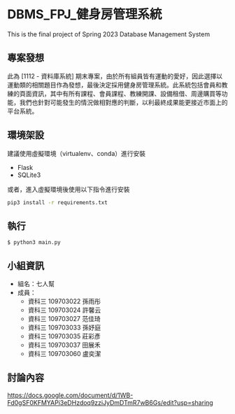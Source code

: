 # DBMS_FPJ_健身房管理系統
This is the final project of Spring 2023 Database Management System


## 專案發想

此為 [1112 - 資料庫系統] 期末專案，由於所有組員皆有運動的愛好，因此選擇以運動類的相關題目作為發想，最後決定採用健身房管理系統。此系統包括會員和教練的頁面資訊，其中有所有課程、會員課程、教練開課、設備租借、周邊購買等功能，我們也針對可能發生的情況做相對應的判斷，以利最終成果能更接近市面上的平台系統。


## 環境架設
建議使用虛擬環境（virtualenv、conda）進行安裝
- Flask
- SQLite3

或者，進入虛擬環境後使用以下指令進行安裝

```bash
pip3 install -r requirements.txt
```

## 執行

``` 
$ python3 main.py
```

## 小組資訊

- 組名：七人幫
- 成員：
    - 資科三 109703022 孫雨彤
    - 資科三 109703024 許馨云
    - 資科三 109703027 范佳琦
    - 資科三 109703033 孫妤庭
    - 資科三 109703035 莊彩彥
    - 資科三 109703037 田展禾
    - 資科三 109703060 盧奕潔

## 討論內容
https://docs.google.com/document/d/1WB-Fd0gSF0KFMYAPi3eDHzdoq9zziJyDmDTmR7wB6Gs/edit?usp=sharing
